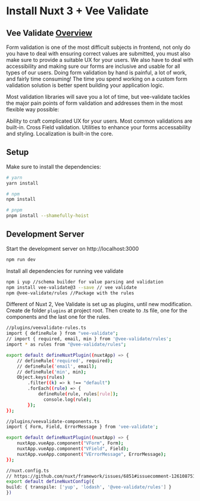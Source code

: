 # Install Nuxt 3 + Vee Validate


## Vee Validate [Overview](https://vee-validate.logaretm.com/v3/overview.html)
Form validation is one of the most difficult subjects in frontend, not only do you 
have to deal with ensuring correct values are submitted, you must also make sure to 
provide a suitable UX for your users. We also have to deal with accessibility and 
making sure our forms are inclusive and usable for all types of our users. Doing form 
validation by hand is painful, a lot of work, and fairly time consuming! The time you 
spend working on a custom form validation solution is better spent building your application 
logic.

Most validation libraries will save you a lot of time, but vee-validate tackles the major 
pain points of form validation and addresses them in the most flexible way possible:

Ability to craft complicated UX for your users.
Most common validations are built-in.
Cross Field validation.
Utilities to enhance your forms accessability and styling.
Localization is built-in the core.


## Setup

Make sure to install the dependencies:

```bash
# yarn
yarn install

# npm
npm install

# pnpm
pnpm install --shamefully-hoist
```

## Development Server

Start the development server on http://localhost:3000

```bash
npm run dev
```

Install all dependencies for running vee validate
```bash
npm i yup //schema builder for value parsing and validation
npm install vee-validate@3 --save // vee validate
npm @vee-validate/rules //Package with the rules
```

Different of Nuxt 2, Vee Validate is set up as plugins, until new modification.
Create de folder ```plugins``` at project root. Then create to .ts file, one for 
the components and the last one for the rules.

```bash
//plugins/veevalidate-rules.ts
import { defineRule } from "vee-validate";
// import { required, email, min } from '@vee-validate/rules';
import * as rules from "@vee-validate/rules";

export default defineNuxtPlugin((nuxtApp) => {
    // defineRule('required', required);
    // defineRule('email', email);
    // defineRule('min', min);
    Object.keys(rules)
        .filter((k) => k !== "default")
        .forEach((rule) => {
            defineRule(rule, rules[rule]);
              console.log(rule);
        });
});
```
```bash
//plugins/veevalidate-components.ts
import { Form, Field, ErrorMessage } from 'vee-validate';

export default defineNuxtPlugin((nuxtApp) => {
    nuxtApp.vueApp.component("VForm", Form);
    nuxtApp.vueApp.component("VField", Field);
    nuxtApp.vueApp.component("VErrorMessage", ErrorMessage);
});

```


```bash
//nuxt.config.ts
// https://github.com/nuxt/framework/issues/6851#issuecomment-1261087515
export default defineNuxtConfig({
build: { transpile: ['yup', 'lodash', '@vee-validate/rules'] }
})
```
